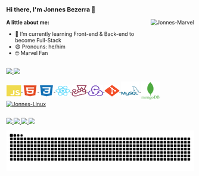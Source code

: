 ### Hi there, I'm Jonnes Bezerra 🤙

**A little about me:**
  <img align="right" alt="Jonnes-Marvel" height="150" src="https://media0.giphy.com/media/10ADhj1QPawFna/giphy.gif">
- 🌱 I’m currently learning Front-end & Back-end to become Full-Stack
- 😄 Pronouns: he/him
- 🤓 Marvel Fan

<br/>

<div>
  <a href="https://github.com/JonnesBezerra">
  <img height="150em" src="https://github-readme-stats.vercel.app/api?username=jonnesbezerra&show_icons=true&theme=dracula&include_all_commits=true&count_private=true"/>
  <img height="150em" src="https://github-readme-stats.vercel.app/api/top-langs/?username=jonnesbezerra&layout=compact&langs_count=7&theme=dracula"/>
</div>
<div style="display: inline_block"><br>
  <img align="center" alt="Jonnes-Js" height="30" width="40" src="https://raw.githubusercontent.com/devicons/devicon/master/icons/javascript/javascript-plain.svg">
  <img align="center" alt="Jonnes-HTML" height="30" width="40" src="https://raw.githubusercontent.com/devicons/devicon/master/icons/html5/html5-plain.svg">
  <img align="center" alt="Jonnes-CSS" height="30" width="40" src="https://raw.githubusercontent.com/devicons/devicon/master/icons/css3/css3-plain.svg">
  <img align="center" alt="Jonnes-React" height="30" width="40" src="https://raw.githubusercontent.com/devicons/devicon/master/icons/react/react-original.svg">
  <img align="center" alt="Jonnes-Jest" height="30" width="40" src="https://raw.githubusercontent.com/devicons/devicon/master/icons/jest/jest-plain.svg">
  <img align="center" alt="Jonnes-Redux" height="30" width="40" src="https://raw.githubusercontent.com/devicons/devicon/master/icons/redux/redux-original.svg">
  <img align="center" alt="Jonnes-Git" height="30" width="40" src="https://raw.githubusercontent.com/devicons/devicon/master/icons/git/git-original.svg">
  <img align="center" alt="Jonnes-MySQL" height="50" width="50" src="https://raw.githubusercontent.com/devicons/devicon/master/icons/mysql/mysql-plain-wordmark.svg">
  <img align="center" alt="Jonnes-MongoDB" height="50" width="50" src="https://raw.githubusercontent.com/devicons/devicon/master/icons/mongodb/mongodb-plain-wordmark.svg">
  <img align="center" alt="Jonnes-Linux" height="40" width="40" src="https://mpng.subpng.com/20180330/xkq/kisspng-tux-linux-kernel-logo-operating-systems-linux-5abe16d206b883.2641227415224071220275.jpg">
</div>
  
##
  
<div>
  <a href="https://www.linkedin.com/in/jonnesbezerra/" target="_blank">
    <img border-radius=8px src="https://img.shields.io/badge/-LinkedIn-%230077B5?style=for-the-badge&logo=linkedin&logoColor=white" target="_blank">
  </a>
  <a href="https://twitter.com/justjonnes" target="_blank">
    <img src="https://img.shields.io/badge/Twitter-1DA1F2?style=for-the-badge&logo=twitter&logoColor=white" target="_blank">
  </a>
  <a href="https://www.instagram.com/justjonnes/" target="_blank">
    <img src="https://img.shields.io/badge/Instagram-E4405F?style=for-the-badge&logo=instagram&logoColor=white" target="_blank">
  </a>
  <a href="https://www.facebook.com/jonnesbezerra" target="_blank">
    <img src="https://img.shields.io/badge/Facebook-1877F2?style=for-the-badge&logo=facebook&logoColor=white" target="_blank">
  </a>
  
  ![Snake animation](https://github.com/jonnesbezerra/jonnesbezerra/blob/output/github-contribution-grid-snake.svg)
</div>
